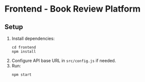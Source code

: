 # Frontend - Book Review Platform

## Setup

1. Install dependencies:
   ```
   cd frontend
   npm install
   ```
2. Configure API base URL in `src/config.js` if needed.
3. Run:
   ```
   npm start
   ```
